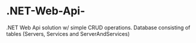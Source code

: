 # .NET-Web-Api-
.NET Web Api solution w/ simple CRUD operations. Database consisting of tables (Servers, Services and ServerAndServices)
